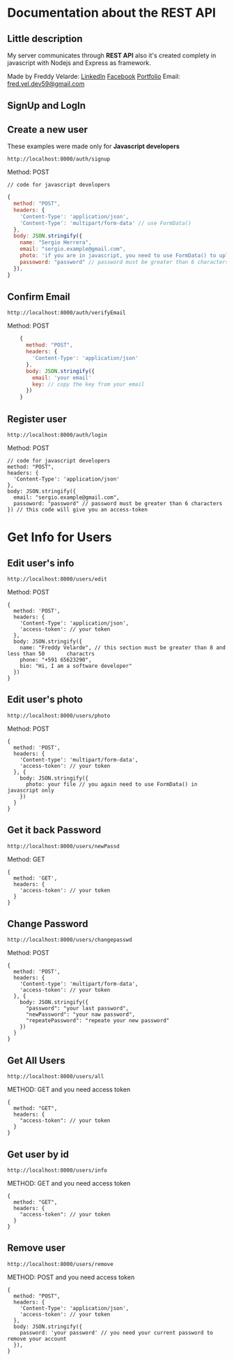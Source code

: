 # Documentation about the REST API

## Little description
My server communicates through **REST API** also it's created complety in javascript with Nodejs and Express as framework.

Made by Freddy Velarde:
  [LinkedIn](https://www.linkedin.com/in/fevs/)
  [Facebook](https://www.facebook.com/freddy.velarde.969/)
  [Portfolio](https://freddyvelarde.netlify.app/)
  Email: fred.vel.dev59@gmail.com

## SignUp and LogIn

## Create a new user

These examples were made only for **Javascript developers**

    http://localhost:8000/auth/signup 
    
Method: POST
    
    // code for javascript developers
``` javascript    
{
  method: "POST",
  headers: {
    'Content-Type': 'application/json',
    'Content-Type': 'multipart/form-data' // use FormData()        
  },
  body: JSON.stringify({
    name: "Sergio Herrera",
    email: "sergio.example@gmail.com",
    photo: 'if you are in javascript, you need to use FormData() to upload your file',
    passoword: "password" // password must be greater than 6 characters
  }),
}

```
## Confirm Email

    http://localhost:8000/auth/verifyEmail
    
Method: POST
``` javascript
    {
      method: "POST",
      headers: {
        'Content-Type': 'application/json'
      },
      body: JSON.stringify({
        email: 'your email'
        key: // copy the key from your email
      })  
    }
``` 

## Register user

    http://localhost:8000/auth/login 
    
Method: POST
    
    // code for javascript developers
    method: "POST",
    headers: {
      'Content-Type': 'application/json'
    },
    body: JSON.stringify({
      email: "sergio.example@gmail.com",
      passoword: "password" // password must be greater than 6 characters
    }) // this code will give you an access-token 


# Get Info for Users

## Edit user's info

    http://localhost:8000/users/edit
    
Method: POST
    
    {
      method: 'POST',
      headers: {
        'Content-Type': 'application/json',
        'access-token': // your token        
      },
      body: JSON.stringify({
        name: "Freddy Velarde", // this section must be greater than 8 and less than 50       charactrs
        phone: "+591 65623290",
        bio: "Hi, I am a software developer" 
      })
    }
    

## Edit user's photo

    http://localhost:8000/users/photo
    
Method: POST
    
    { 
      method: 'POST',
      headers: {
        'Content-type': 'multipart/form-data',
        'access-token': // your token
      }, {
        body: JSON.stringify({
          photo: your file // you again need to use FormData() in javascript only 
        })
      }
    }

## Get it back Password 

    http://localhost:8000/users/newPassd
    
Method: GET

    {
      method: 'GET',
      headers: {
        'access-token': // your token
      }
    }    


## Change Password

    http://localhost:8000/users/changepasswd
    
Method: POST
    
    { 
      method: 'POST',
      headers: {
        'Content-type': 'multipart/form-data',
        'access-token': // your token
      }, {
        body: JSON.stringify({
          "password": "your last password",
          "newPassword": "your naw password",
          "repeatePassword": "repeate your new password"
        })
      }
    }

    

## Get All Users

    http://localhost:8000/users/all

METHOD: GET  and you need access token

    {
      method: "GET",
      headers: {
        "access-token": // your token
      }
    }

## Get user by id 

    http://localhost:8000/users/info

METHOD: GET  and you need access token

    {
      method: "GET",
      headers: {
        "access-token": // your token
      }
    }

## Remove user

    http://localhost:8000/users/remove

METHOD: POST  and you need access token

    {
      method: "POST",
      headers: {
        'Content-Type': 'application/json',
        'access-token': // your token
      },
      body: JSON.stringify({
        password: 'your password' // you need your current password to remove your account
      }),
    }



